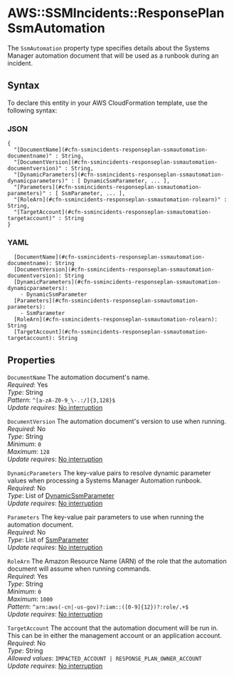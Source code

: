 # AWS::SSMIncidents::ResponsePlan SsmAutomation<a name="aws-properties-ssmincidents-responseplan-ssmautomation"></a>

The `SsmAutomation` property type specifies details about the Systems Manager automation document that will be used as a runbook during an incident\.

## Syntax<a name="aws-properties-ssmincidents-responseplan-ssmautomation-syntax"></a>

To declare this entity in your AWS CloudFormation template, use the following syntax:

### JSON<a name="aws-properties-ssmincidents-responseplan-ssmautomation-syntax.json"></a>

```
{
  "[DocumentName](#cfn-ssmincidents-responseplan-ssmautomation-documentname)" : String,
  "[DocumentVersion](#cfn-ssmincidents-responseplan-ssmautomation-documentversion)" : String,
  "[DynamicParameters](#cfn-ssmincidents-responseplan-ssmautomation-dynamicparameters)" : [ DynamicSsmParameter, ... ],
  "[Parameters](#cfn-ssmincidents-responseplan-ssmautomation-parameters)" : [ SsmParameter, ... ],
  "[RoleArn](#cfn-ssmincidents-responseplan-ssmautomation-rolearn)" : String,
  "[TargetAccount](#cfn-ssmincidents-responseplan-ssmautomation-targetaccount)" : String
}
```

### YAML<a name="aws-properties-ssmincidents-responseplan-ssmautomation-syntax.yaml"></a>

```
  [DocumentName](#cfn-ssmincidents-responseplan-ssmautomation-documentname): String
  [DocumentVersion](#cfn-ssmincidents-responseplan-ssmautomation-documentversion): String
  [DynamicParameters](#cfn-ssmincidents-responseplan-ssmautomation-dynamicparameters): 
    - DynamicSsmParameter
  [Parameters](#cfn-ssmincidents-responseplan-ssmautomation-parameters): 
    - SsmParameter
  [RoleArn](#cfn-ssmincidents-responseplan-ssmautomation-rolearn): String
  [TargetAccount](#cfn-ssmincidents-responseplan-ssmautomation-targetaccount): String
```

## Properties<a name="aws-properties-ssmincidents-responseplan-ssmautomation-properties"></a>

`DocumentName`  <a name="cfn-ssmincidents-responseplan-ssmautomation-documentname"></a>
The automation document's name\.  
*Required*: Yes  
*Type*: String  
*Pattern*: `^[a-zA-Z0-9_\-.:/]{3,128}$`  
*Update requires*: [No interruption](https://docs.aws.amazon.com/AWSCloudFormation/latest/UserGuide/using-cfn-updating-stacks-update-behaviors.html#update-no-interrupt)

`DocumentVersion`  <a name="cfn-ssmincidents-responseplan-ssmautomation-documentversion"></a>
The automation document's version to use when running\.  
*Required*: No  
*Type*: String  
*Minimum*: `0`  
*Maximum*: `128`  
*Update requires*: [No interruption](https://docs.aws.amazon.com/AWSCloudFormation/latest/UserGuide/using-cfn-updating-stacks-update-behaviors.html#update-no-interrupt)

`DynamicParameters`  <a name="cfn-ssmincidents-responseplan-ssmautomation-dynamicparameters"></a>
The key\-value pairs to resolve dynamic parameter values when processing a Systems Manager Automation runbook\.  
*Required*: No  
*Type*: List of [DynamicSsmParameter](aws-properties-ssmincidents-responseplan-dynamicssmparameter.md)  
*Update requires*: [No interruption](https://docs.aws.amazon.com/AWSCloudFormation/latest/UserGuide/using-cfn-updating-stacks-update-behaviors.html#update-no-interrupt)

`Parameters`  <a name="cfn-ssmincidents-responseplan-ssmautomation-parameters"></a>
The key\-value pair parameters to use when running the automation document\.  
*Required*: No  
*Type*: List of [SsmParameter](aws-properties-ssmincidents-responseplan-ssmparameter.md)  
*Update requires*: [No interruption](https://docs.aws.amazon.com/AWSCloudFormation/latest/UserGuide/using-cfn-updating-stacks-update-behaviors.html#update-no-interrupt)

`RoleArn`  <a name="cfn-ssmincidents-responseplan-ssmautomation-rolearn"></a>
The Amazon Resource Name \(ARN\) of the role that the automation document will assume when running commands\.  
*Required*: Yes  
*Type*: String  
*Minimum*: `0`  
*Maximum*: `1000`  
*Pattern*: `^arn:aws(-cn|-us-gov)?:iam::([0-9]{12})?:role/.+$`  
*Update requires*: [No interruption](https://docs.aws.amazon.com/AWSCloudFormation/latest/UserGuide/using-cfn-updating-stacks-update-behaviors.html#update-no-interrupt)

`TargetAccount`  <a name="cfn-ssmincidents-responseplan-ssmautomation-targetaccount"></a>
The account that the automation document will be run in\. This can be in either the management account or an application account\.  
*Required*: No  
*Type*: String  
*Allowed values*: `IMPACTED_ACCOUNT | RESPONSE_PLAN_OWNER_ACCOUNT`  
*Update requires*: [No interruption](https://docs.aws.amazon.com/AWSCloudFormation/latest/UserGuide/using-cfn-updating-stacks-update-behaviors.html#update-no-interrupt)